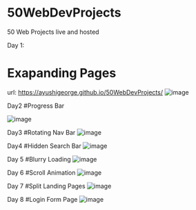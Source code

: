 # 50WebDevProjects
50 Web Projects live and hosted


Day 1:
# Exapanding Pages
url: https://ayushigeorge.github.io/50WebDevProjects/
![image](https://user-images.githubusercontent.com/76419649/223363270-4fc46b18-199c-4453-bde4-054e30c0f60e.png)

Day2
#Progress Bar

![image](https://user-images.githubusercontent.com/76419649/223539361-0db3525c-9f75-439f-8afb-7db6b18009e5.png)

Day3
#Rotating Nav Bar
![image](https://user-images.githubusercontent.com/76419649/223788412-a6a37aa9-a070-45c9-ad87-512b1a5a108d.png)

Day4
#Hidden Search Bar
![image](https://user-images.githubusercontent.com/76419649/224362171-a93aa057-df61-404f-b210-d1b848b8aefe.png)

Day 5
#Blurry Loading
![image](https://user-images.githubusercontent.com/76419649/224482894-20be81fc-9c08-4694-a648-6eff458c387c.png)

Day 6
#Scroll Animation
![image](https://user-images.githubusercontent.com/76419649/224527656-4582b4e9-f3cd-432c-b50b-221fe2099609.png)

Day 7
#Split Landing Pages
![image](https://user-images.githubusercontent.com/76419649/224656212-4af46ee7-3998-45c3-b5b9-2f322edc4118.png)

Day 8
#Login Form Page
![image](https://user-images.githubusercontent.com/76419649/224993668-87cbf1bf-a020-4dfe-bc14-f001604211ac.png)

